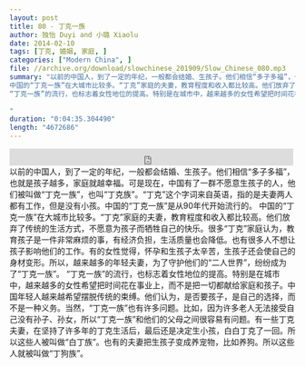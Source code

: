 ```yaml
---
layout: post
title: 80 - 丁克一族
author: 独怡 Duyi and 小璐 Xiaolu
date: 2014-02-10
tags: [丁克, 婚姻, 家庭, ]
categories: ["Modern China", ]
file: //archive.org/download/slowchinese_201909/Slow_Chinese_080.mp3
summary: "以前的中国人，到了一定的年纪，一般都会结婚、生孩子。他们相信“多子多福”，也就是孩子越多，家庭就越幸福。可是现在，中国有了一群不愿意生孩子的人，他们被叫做“丁克一族”，也叫“丁克族”。“丁克”这个字词来自英语，指的是夫妻两人都有工作，但是没有小孩。中国的“丁克一族”是从90年代开始流行的。
中国的“丁克一族”在大城市比较多。“丁克”家庭的夫妻，教育程度和收入都比较高。他们放弃了传统的生活方式，不愿意为孩子而牺牲自己的快乐。很多“丁克”家庭认为，教育孩子是一件非常麻烦的事，有经济负担，生活质量也会降低。也有很多人不想让孩子影响他们的工作。有的女性觉得，怀孕和生孩子太辛苦，生孩子还会使自己的身材变形。所以，越来越多的年轻夫妻，为了守护他们的“二人世界”，纷纷成为了“丁克一族”。
“丁克一族”的流行，也标志着女性地位的提高。特别是在城市中，越来越多的女性希望把时间花在事业上，而不是把一切都献给家庭和孩子。中国年轻人越来越希望摆脱传统的束缚。他们认为，是否要孩子，是自己的选择，而不是一种义务。当然，“丁克一族”也有许多问题。比如，因为许多老人无法接受自己没有孙子、孙女，所以“丁克一族”和他们的父母之间很容易有问题。有一些丁克夫妻，在坚持了许多年的丁克生活后，最后还是决定生小孩，白白丁克了一回。所以这些人被叫做“白丁族”。也有的夫妻把生孩子变成养宠物，比如养狗。所以这些人就被叫做“丁狗族”。
 
"
duration: "0:04:35.304490"
length: "4672686"
---
```


<iframe src="https://archive.org/embed/slowchinese_201909/Slow_Chinese_080.mp3" width="500" height="30" frameborder="0" webkitallowfullscreen="true" mozallowfullscreen="true" allowfullscreen></iframe>
以前的中国人，到了一定的年纪，一般都会结婚、生孩子。他们相信“多子多福”，也就是孩子越多，家庭就越幸福。可是现在，中国有了一群不愿意生孩子的人，他们被叫做“丁克一族”，也叫“丁克族”。“丁克”这个字词来自英语，指的是夫妻两人都有工作，但是没有小孩。中国的“丁克一族”是从90年代开始流行的。
中国的“丁克一族”在大城市比较多。“丁克”家庭的夫妻，教育程度和收入都比较高。他们放弃了传统的生活方式，不愿意为孩子而牺牲自己的快乐。很多“丁克”家庭认为，教育孩子是一件非常麻烦的事，有经济负担，生活质量也会降低。也有很多人不想让孩子影响他们的工作。有的女性觉得，怀孕和生孩子太辛苦，生孩子还会使自己的身材变形。所以，越来越多的年轻夫妻，为了守护他们的“二人世界”，纷纷成为了“丁克一族”。
“丁克一族”的流行，也标志着女性地位的提高。特别是在城市中，越来越多的女性希望把时间花在事业上，而不是把一切都献给家庭和孩子。中国年轻人越来越希望摆脱传统的束缚。他们认为，是否要孩子，是自己的选择，而不是一种义务。当然，“丁克一族”也有许多问题。比如，因为许多老人无法接受自己没有孙子、孙女，所以“丁克一族”和他们的父母之间很容易有问题。有一些丁克夫妻，在坚持了许多年的丁克生活后，最后还是决定生小孩，白白丁克了一回。所以这些人被叫做“白丁族”。也有的夫妻把生孩子变成养宠物，比如养狗。所以这些人就被叫做“丁狗族”。
 

